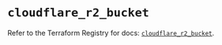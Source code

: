 # `cloudflare_r2_bucket`

Refer to the Terraform Registry for docs: [`cloudflare_r2_bucket`](https://registry.terraform.io/providers/cloudflare/cloudflare/4.45.0/docs/resources/r2_bucket).

